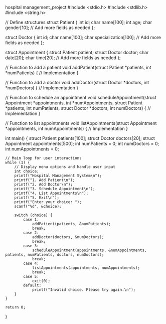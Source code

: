 hospital management_project
#include <stdio.h>
#include <stdlib.h>
#include <string.h>

// Define structures
struct Patient {
    int id;
    char name[100];
    int age;
    char gender[10];
    // Add more fields as needed
};

struct Doctor {
    int id;
    char name[100];
    char specialization[100];
    // Add more fields as needed
};

struct Appointment {
    struct Patient patient;
    struct Doctor doctor;
    char date[20];
    char time[20];
    // Add more fields as needed
};

// Function to add a patient
void addPatient(struct Patient *patients, int *numPatients) {
    // Implementation
}

// Function to add a doctor
void addDoctor(struct Doctor *doctors, int *numDoctors) {
    // Implementation
}

// Function to schedule an appointment
void scheduleAppointment(struct Appointment *appointments, int *numAppointments,
                         struct Patient *patients, int numPatients,
                         struct Doctor *doctors, int numDoctors) {
    // Implementation
}

// Function to list appointments
void listAppointments(struct Appointment *appointments, int numAppointments) {
    // Implementation
}

int main() {
    struct Patient patients[100];
    struct Doctor doctors[20];
    struct Appointment appointments[500];
    int numPatients = 0;
    int numDoctors = 0;
    int numAppointments = 0;

    // Main loop for user interactions
    while (1) {
        // Display menu options and handle user input
        int choice;
        printf("Hospital Management System\n");
        printf("1. Add Patient\n");
        printf("2. Add Doctor\n");
        printf("3. Schedule Appointment\n");
        printf("4. List Appointments\n");
        printf("5. Exit\n");
        printf("Enter your choice: ");
        scanf("%d", &choice);

        switch (choice) {
            case 1:
                addPatient(patients, &numPatients);
                break;
            case 2:
                addDoctor(doctors, &numDoctors);
                break;
            case 3:
                scheduleAppointment(appointments, &numAppointments, patients, numPatients, doctors, numDoctors);
                break;
            case 4:
                listAppointments(appointments, numAppointments);
                break;
            case 5:
                exit(0);
            default:
                printf("Invalid choice. Please try again.\n");
        }
    }

    return 0;
}
